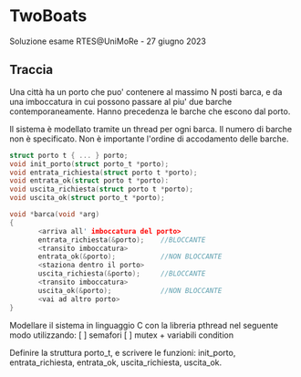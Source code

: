 # TwoBoats
Soluzione esame RTES@UniMoRe - 27 giugno 2023

## Traccia
Una città ha un porto che puo' contenere al massimo N posti barca, e da una imboccatura in cui possono passare al piu' due barche contemporaneamente. Hanno precedenza le barche che escono dal porto.

Il sistema è modellato tramite un thread per ogni barca. Il numero di barche non è specificato. Non è importante l'ordine di accodamento delle barche.

```c
struct porto t { ... } porto;
void init_porto(struct porto_t *porto);
void entrata_richiesta(struct porto t *porto);
void entrata_ok(struct porto t *porto):
void uscita_richiesta(struct porto t *porto);
void uscita_ok(struct porto_t *porto);

void *barca(void *arg)
{
       <arriva all' imboccatura del porto>
       entrata_richiesta(&porto);    //BLOCCANTE
       <transito imboccatura>
       entrata_ok(&porto);           //NON BLOCCANTE
       <staziona dentro il porto>
       uscita_richiesta(&porto);     //BLOCCANTE
       <transito imboccatura>
       uscita_ok(&porto);            //NON BLOCCANTE
       <vai ad altro porto>
}
```

Modellare il sistema in linguaggio C con la libreria pthread nel seguente modo utilizzando:
[ ] semafori
[ ] mutex + variabili condition

Definire la struttura porto_t, e scrivere le funzioni: init_porto, entrata_richiesta, entrata_ok, uscita_richiesta, uscita_ok.


